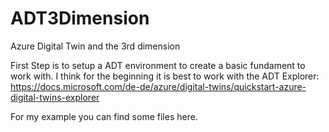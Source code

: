 # ADT3Dimension
Azure Digital Twin and the 3rd dimension

First Step is to setup a ADT environment to create a basic fundament to work with.
I think for the beginning it is best to work with the ADT Explorer:
https://docs.microsoft.com/de-de/azure/digital-twins/quickstart-azure-digital-twins-explorer

For my example you can find some files here.


